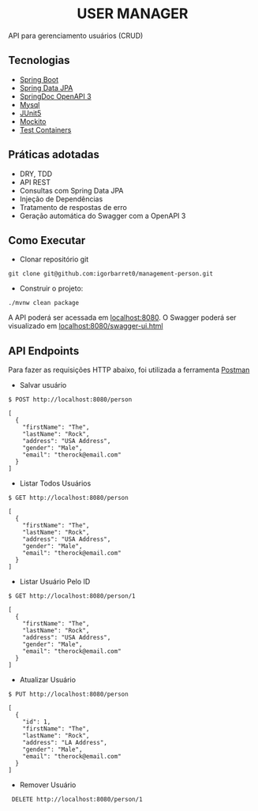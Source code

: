 <h1 align="center">
  USER MANAGER
</h1>

API para gerenciamento usuários (CRUD) 

## Tecnologias

- [Spring Boot](https://spring.io/projects/spring-boot)
- [Spring Data JPA](https://spring.io/projects/spring-data-jpa)
- [SpringDoc OpenAPI 3](https://springdoc.org/v2/#spring-webflux-support)
- [Mysql](https://dev.mysql.com/downloads/)
- [JUnit5](https://junit.org/junit5/)
- [Mockito](https://site.mockito.org/)
- [Test Containers](https://testcontainers.com/)

## Práticas adotadas

- DRY, TDD
- API REST
- Consultas com Spring Data JPA
- Injeção de Dependências
- Tratamento de respostas de erro
- Geração automática do Swagger com a OpenAPI 3

## Como Executar

- Clonar repositório git
```
git clone git@github.com:igorbarret0/management-person.git
```

- Construir o projeto:
```
./mvnw clean package
```


A API poderá ser acessada em [localhost:8080](http://localhost:8080).
O Swagger poderá ser visualizado em [localhost:8080/swagger-ui.html](http://localhost:8080/swagger-ui.html)

## API Endpoints

Para fazer as requisições HTTP abaixo, foi utilizada a ferramenta [Postman](https://www.postman.com/)

- Salvar usuário
```
$ POST http://localhost:8080/person

[
  {
    "firstName": "The",
    "lastName": "Rock",
    "address": "USA Address",
    "gender": "Male",
    "email": "therock@email.com"
  }
]
```

- Listar Todos Usuários
```
$ GET http://localhost:8080/person

[
  {
    "firstName": "The",
    "lastName": "Rock",
    "address": "USA Address",
    "gender": "Male",
    "email": "therock@email.com"
  }
]
```

- Listar Usuário Pelo ID
```
$ GET http://localhost:8080/person/1

[
  {
    "firstName": "The",
    "lastName": "Rock",
    "address": "USA Address",
    "gender": "Male",
    "email": "therock@email.com"
  }
]
```

- Atualizar Usuário
```
$ PUT http://localhost:8080/person

[
  {
    "id": 1,
    "firstName": "The",
    "lastName": "Rock",
    "address": "LA Address",
    "gender": "Male",
    "email": "therock@email.com"
  }
]
```

- Remover Usuário
```
 DELETE http://localhost:8080/person/1